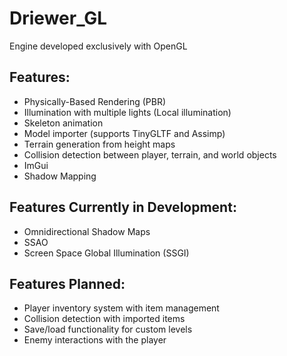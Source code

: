 # Driewer_GL

Engine developed exclusively with OpenGL

## Features:
- Physically-Based Rendering (PBR)
- Illumination with multiple lights (Local illumination)
- Skeleton animation
- Model importer (supports TinyGLTF and Assimp)
- Terrain generation from height maps
- Collision detection between player, terrain, and world objects
- ImGui
- Shadow Mapping

## Features Currently in Development:
- Omnidirectional Shadow Maps
- SSAO
- Screen Space Global Illumination (SSGI)

## Features Planned:
- Player inventory system with item management
- Collision detection with imported items
- Save/load functionality for custom levels
- Enemy interactions with the player
